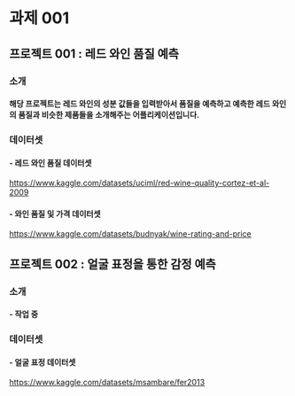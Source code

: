 # 과제 001

## 프로젝트 001 : 레드 와인 품질 예측

### 소개

#### 해당 프로젝트는 레드 와인의 성분 값들을 입력받아서 품질을 예측하고 예측한 레드 와인의 품질과 비슷한 제품들을 소개해주는 어플리케이션입니다.

### 데이터셋

#### - 레드 와인 품질 데이터셋
https://www.kaggle.com/datasets/uciml/red-wine-quality-cortez-et-al-2009

#### - 와인 품질 및 가격 데이터셋
https://www.kaggle.com/datasets/budnyak/wine-rating-and-price

## 프로젝트 002 : 얼굴 표정을 통한 감정 예측

### 소개

#### - 작업 중

### 데이터셋

#### - 얼굴 표정 데이터셋
https://www.kaggle.com/datasets/msambare/fer2013